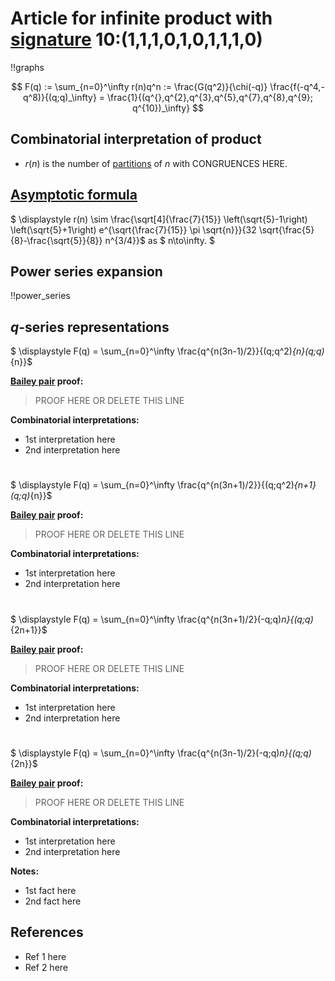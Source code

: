 # Article for infinite product with [signature](../product_signature.html) 10:(1,1,1,0,1,0,1,1,1,0)

!!graphs

$$ F(q) := \sum_{n=0}^\infty r(n)q^n := \frac{G(q^2)}{\chi(-q)} \frac{f(-q^4,-q^8)}{(q;q)_\infty} = \frac{1}{(q^{},q^{2},q^{3},q^{5},q^{7},q^{8},q^{9}; q^{10})_\infty} $$

## Combinatorial interpretation of product

- $r(n)$ is the number of [partitions](../partitions.html#integer_partitions) of $n$ with CONGRUENCES HERE.

## [Asymptotic formula](../asymptotics.html)

$ \displaystyle r(n) \sim \frac{\sqrt[4]{\frac{7}{15}} \left(\sqrt{5}-1\right) \left(\sqrt{5}+1\right) e^{\sqrt{\frac{7}{15}} \pi  \sqrt{n}}}{32 \sqrt{\frac{5}{8}-\frac{\sqrt{5}}{8}} n^{3/4}}$ as $ n\to\infty. $

## Power series expansion

!!power_series

## $q$-series representations

$ \displaystyle F(q) = \sum_{n=0}^\infty \frac{q^{n(3n-1)/2}}{(q;q^2)_{n}(q;q)_{n}}$

**[Bailey pair](../Bailey_pairs.html) proof:**
> PROOF HERE OR DELETE THIS LINE

**Combinatorial interpretations:**
- 1st interpretation here
- 2nd interpretation here

#

$ \displaystyle F(q) = \sum_{n=0}^\infty \frac{q^{n(3n+1)/2}}{(q;q^2)_{n+1}(q;q)_{n}}$

**[Bailey pair](../Bailey_pairs.html) proof:**
> PROOF HERE OR DELETE THIS LINE

**Combinatorial interpretations:**
- 1st interpretation here
- 2nd interpretation here

#

$ \displaystyle F(q) = \sum_{n=0}^\infty \frac{q^{n(3n+1)/2}(-q;q)_n}{(q;q)_{2n+1}}$

**[Bailey pair](../Bailey_pairs.html) proof:**
> PROOF HERE OR DELETE THIS LINE

**Combinatorial interpretations:**
- 1st interpretation here
- 2nd interpretation here

#

$ \displaystyle F(q) = \sum_{n=0}^\infty \frac{q^{n(3n-1)/2}(-q;q)_n}{(q;q)_{2n}}$

**[Bailey pair](../Bailey_pairs.html) proof:**
> PROOF HERE OR DELETE THIS LINE

**Combinatorial interpretations:**
- 1st interpretation here
- 2nd interpretation here

**Notes:**
- 1st fact here
- 2nd fact here

## References
- Ref 1 here
- Ref 2 here
